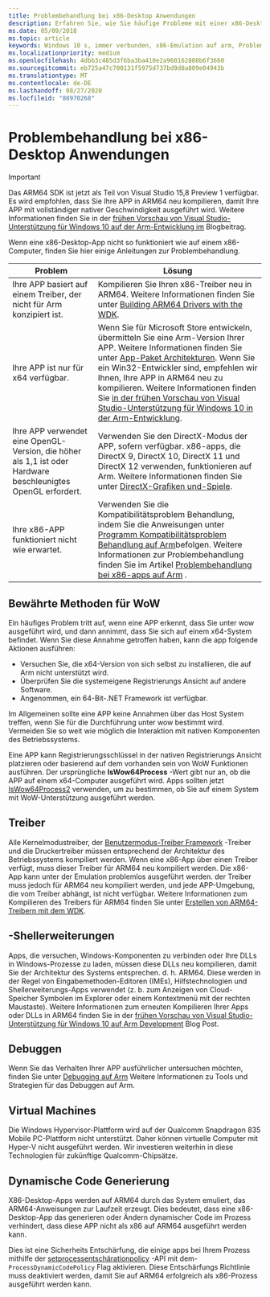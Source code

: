 ```yaml
---
title: Problembehandlung bei x86-Desktop Anwendungen
description: Erfahren Sie, wie Sie häufige Probleme mit einer x86-Desktop-App, die unter ARM64 ausgeführt wird, beheben und beheben, einschließlich Informationen zu Treibern, Shellerweiterungen und Debuggen.
ms.date: 05/09/2018
ms.topic: article
keywords: Windows 10 s, immer verbunden, x86-Emulation auf arm, Problembehandlung
ms.localizationpriority: medium
ms.openlocfilehash: 4dbb3c485d3f6ba3ba410e2a960162880b6f3660
ms.sourcegitcommit: eb725a47c700131f5975d737bd9d8a809e04943b
ms.translationtype: MT
ms.contentlocale: de-DE
ms.lasthandoff: 08/27/2020
ms.locfileid: "88970268"
---
```

# <a name="troubleshooting-x86-desktop-apps"></a>Problembehandlung bei x86-Desktop Anwendungen
>[!IMPORTANT]
> Das ARM64 SDK ist jetzt als Teil von Visual Studio 15,8 Preview 1 verfügbar. Es wird empfohlen, dass Sie Ihre APP in ARM64 neu kompilieren, damit Ihre APP mit vollständiger nativer Geschwindigkeit ausgeführt wird. Weitere Informationen finden Sie in der [frühen Vorschau von Visual Studio-Unterstützung für Windows 10 auf der Arm-Entwicklung im](https://blogs.windows.com/buildingapps/2018/05/08/visual-studio-support-for-windows-10-on-arm-development/) Blogbeitrag.

Wenn eine x86-Desktop-App nicht so funktioniert wie auf einem x86-Computer, finden Sie hier einige Anleitungen zur Problembehandlung.

|Problem|Lösung|
|-----|--------|
| Ihre APP basiert auf einem Treiber, der nicht für Arm konzipiert ist. | Kompilieren Sie Ihren x86-Treiber neu in ARM64. Weitere Informationen finden Sie unter [Building ARM64 Drivers with the WDK](https://docs.microsoft.com/windows-hardware/drivers/develop/building-arm64-drivers). |
| Ihre APP ist nur für x64 verfügbar. | Wenn Sie für Microsoft Store entwickeln, übermitteln Sie eine Arm-Version Ihrer APP. Weitere Informationen finden Sie unter [App-Paket Architekturen](/windows/msix/package/device-architecture). Wenn Sie ein Win32-Entwickler sind, empfehlen wir Ihnen, Ihre APP in ARM64 neu zu kompilieren. Weitere Informationen finden Sie [in der frühen Vorschau von Visual Studio-Unterstützung für Windows 10 in der Arm-Entwicklung](https://blogs.windows.com/buildingapps/2018/05/08/visual-studio-support-for-windows-10-on-arm-development/). |
| Ihre APP verwendet eine OpenGL-Version, die höher als 1,1 ist oder Hardware beschleunigtes OpenGL erfordert. | Verwenden Sie den DirectX-Modus der APP, sofern verfügbar. x86-apps, die DirectX 9, DirectX 10, DirectX 11 und DirectX 12 verwenden, funktionieren auf Arm. Weitere Informationen finden Sie unter [DirectX-Grafiken und-Spiele](https://docs.microsoft.com/windows/desktop/directx). |
| Ihre x86-APP funktioniert nicht wie erwartet. | Verwenden Sie die Kompatibilitätsproblem Behandlung, indem Sie die Anweisungen unter [Programm Kompatibilitätsproblem Behandlung auf Arm](apps-on-arm-program-compat-troubleshooter.md)befolgen. Weitere Informationen zur Problembehandlung finden Sie im Artikel [Problembehandlung bei x86-apps auf Arm](apps-on-arm-troubleshooting-x86.md) . |

## <a name="best-practices-for-wow"></a>Bewährte Methoden für WoW
Ein häufiges Problem tritt auf, wenn eine APP erkennt, dass Sie unter wow ausgeführt wird, und dann annimmt, dass Sie sich auf einem x64-System befindet. Wenn Sie diese Annahme getroffen haben, kann die app folgende Aktionen ausführen:

- Versuchen Sie, die x64-Version von sich selbst zu installieren, die auf Arm nicht unterstützt wird.
- Überprüfen Sie die systemeigene Registrierungs Ansicht auf andere Software.
- Angenommen, ein 64-Bit-.NET Framework ist verfügbar.

Im Allgemeinen sollte eine APP keine Annahmen über das Host System treffen, wenn Sie für die Durchführung unter wow bestimmt wird. Vermeiden Sie so weit wie möglich die Interaktion mit nativen Komponenten des Betriebssystems.

Eine APP kann Registrierungsschlüssel in der nativen Registrierungs Ansicht platzieren oder basierend auf dem vorhanden sein von WoW Funktionen ausführen. Der ursprüngliche **IsWow64Process**  -Wert gibt nur an, ob die APP auf einem x64-Computer ausgeführt wird. Apps sollten jetzt [IsWow64Process2](https://docs.microsoft.com/windows/desktop/api/wow64apiset/nf-wow64apiset-iswow64process2) verwenden, um zu bestimmen, ob Sie auf einem System mit WoW-Unterstützung ausgeführt werden. 

## <a name="drivers"></a>Treiber 
Alle Kernelmodustreiber, der [Benutzermodus-Treiber Framework](https://docs.microsoft.com/windows-hardware/drivers/wdf/overview-of-the-umdf) -Treiber und die Druckertreiber müssen entsprechend der Architektur des Betriebssystems kompiliert werden. Wenn eine x86-App über einen Treiber verfügt, muss dieser Treiber für ARM64 neu kompiliert werden. Die x86-App kann unter der Emulation problemlos ausgeführt werden. der Treiber muss jedoch für ARM64 neu kompiliert werden, und jede APP-Umgebung, die vom Treiber abhängt, ist nicht verfügbar. Weitere Informationen zum Kompilieren des Treibers für ARM64 finden Sie unter [Erstellen von ARM64-Treibern mit dem WDK](https://docs.microsoft.com/windows-hardware/drivers/develop/building-arm64-drivers).

## <a name="shell-extensions"></a>-Shellerweiterungen 
Apps, die versuchen, Windows-Komponenten zu verbinden oder Ihre DLLs in Windows-Prozesse zu laden, müssen diese DLLs neu kompilieren, damit Sie der Architektur des Systems entsprechen. d. h. ARM64. Diese werden in der Regel von Eingabemethoden-Editoren (IMEs), Hilfstechnologien und Shellerweiterungs-Apps verwendet (z. b. zum Anzeigen von Cloud-Speicher Symbolen im Explorer oder einem Kontextmenü mit der rechten Maustaste). Weitere Informationen zum erneuten Kompilieren Ihrer Apps oder DLLs in ARM64 finden Sie in der [frühen Vorschau von Visual Studio-Unterstützung für Windows 10 auf Arm Development](https://blogs.windows.com/buildingapps/2018/05/08/visual-studio-support-for-windows-10-on-arm-development/) Blog Post. 

## <a name="debugging"></a>Debuggen
Wenn Sie das Verhalten Ihrer APP ausführlicher untersuchen möchten, finden Sie unter [Debugging auf Arm](https://docs.microsoft.com/windows-hardware/drivers/debugger/debugging-arm64) Weitere Informationen zu Tools und Strategien für das Debuggen auf Arm.

## <a name="virtual-machines"></a>Virtual Machines
Die Windows Hypervisor-Plattform wird auf der Qualcomm Snapdragon 835 Mobile PC-Plattform nicht unterstützt. Daher können virtuelle Computer mit Hyper-V nicht ausgeführt werden. Wir investieren weiterhin in diese Technologien für zukünftige Qualcomm-Chipsätze. 

## <a name="dynamic-code-generation"></a>Dynamische Code Generierung
X86-Desktop-Apps werden auf ARM64 durch das System emuliert, das ARM64-Anweisungen zur Laufzeit erzeugt. Dies bedeutet, dass eine x86-Desktop-App das generieren oder Ändern dynamischer Code im Prozess verhindert, dass diese APP nicht als x86 auf ARM64 ausgeführt werden kann. 

Dies ist eine Sicherheits Entschärfung, die einige apps bei Ihrem Prozess mithilfe der [setprocessentschärationpolicy](https://docs.microsoft.com/windows/desktop/api/processthreadsapi/nf-processthreadsapi-setprocessmitigationpolicy) -API mit dem- `ProcessDynamicCodePolicy` Flag aktivieren. Diese Entschärfungs Richtlinie muss deaktiviert werden, damit Sie auf ARM64 erfolgreich als x86-Prozess ausgeführt werden kann. 
